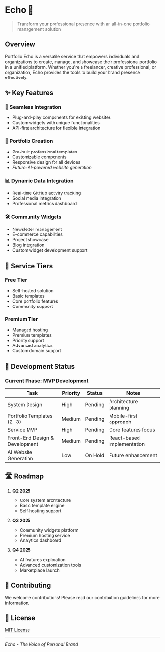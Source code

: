 # Echo 🚀

> Transform your professional presence with an all-in-one portfolio management solution

## Overview

Portfolio Echo is a versatile service that empowers individuals and organizations to create, manage, and showcase their professional portfolio in a unified platform. Whether you're a freelancer, creative professional, or organization, Echo provides the tools to build your brand presence effectively.

## ✨ Key Features

### 🔌 Seamless Integration
- Plug-and-play components for existing websites
- Custom widgets with unique functionalities
- API-first architecture for flexible integration

### 🎨 Portfolio Creation
- Pre-built professional templates
- Customizable components
- Responsive design for all devices
- *Future: AI-powered website generation*

### 📊 Dynamic Data Integration
- Real-time GitHub activity tracking
- Social media integration
- Professional metrics dashboard

### 🛠 Community Widgets
- Newsletter management
- E-commerce capabilities
- Project showcase
- Blog integration
- Custom widget development support

## 💫 Service Tiers

### Free Tier
- Self-hosted solution
- Basic templates
- Core portfolio features
- Community support

### Premium Tier
- Managed hosting
- Premium templates
- Priority support
- Advanced analytics
- Custom domain support

## 🚧 Development Status

### Current Phase: MVP Development

| Task | Priority | Status | Notes |
|------|----------|--------|-------|
| System Design | High | Pending | Architecture planning |
| Portfolio Templates (2-3) | Medium | Pending | Mobile-first approach |
| Service MVP | High | Pending | Core features focus |
| Front-End Design & Development | Medium | Pending | React-based implementation |
| AI Website Generation | Low | On Hold | Future enhancement |

## 🛣️ Roadmap

1. **Q2 2025**
   - Core system architecture
   - Basic template engine
   - Self-hosting support

2. **Q3 2025**
   - Community widgets platform
   - Premium hosting service
   - Analytics dashboard

3. **Q4 2025**
   - AI features exploration
   - Advanced customization tools
   - Marketplace launch

## 🤝 Contributing

We welcome contributions! Please read our contribution guidelines for more information.

## 📝 License

[MIT License](LICENSE)

---
*Echo - The Voice of Personal Brand*